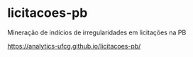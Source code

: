 # licitacoes-pb
Mineração de indícios de irregularidades em licitações na PB 

https://analytics-ufcg.github.io/licitacoes-pb/
